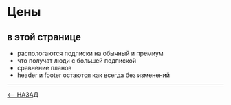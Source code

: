 # Цены
## в этой странице
- распологаются подписки на обычный и премиум
- что получат люди с большей подпиской
- сравнение планов
- header и footer остаются как всегда без изменений
---

[<-- НАЗАД](../Readme.md)
